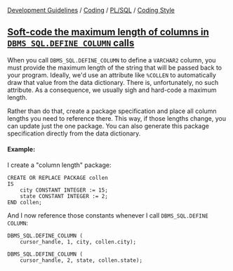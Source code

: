 [Development Guidelines](../../../../README.md) / [Coding](../../../../README.md#coding) / [PL/SQL](../../../../README.md#coding_pl_sql) / [Coding Style](../../../../doc/coding/pl_sql/coding_style.md)

## [Soft-code the maximum length of columns in `DBMS_SQL.DEFINE_COLUMN` calls](../../../../doc/coding/pl_sql/coding_style.md#SoftMaxLengths)

When you call `DBMS_SQL.DEFINE_COLUMN` to define a `VARCHAR2` column, you must provide the maximum length of the string that will be passed back to your program. Ideally, we'd use an attribute like `%COLLEN` to automatically draw that value from the data dictionary. There is, unfortunately, no such attribute. As a consequence, we usually sigh and hard-code a maximum length.

Rather than do that, create a package specification and place all column lengths you need to reference there. This way, if those lengths change, you can update just the one package. You can also generate this package specification directly from the data dictionary.

#### Example:

I create a "column length" package:

```PLSQL
CREATE OR REPLACE PACKAGE collen
IS
    city CONSTANT INTEGER := 15;
    state CONSTANT INTEGER := 2;
END collen;
```

And I now reference those constants whenever I call `DBMS_SQL.DEFINE COLUMN`:

```PLSQL
DBMS_SQL.DEFINE_COLUMN (
    cursor_handle, 1, city, collen.city);

DBMS_SQL.DEFINE_COLUMN (
    cursor_handle, 2, state, collen.state);
```
